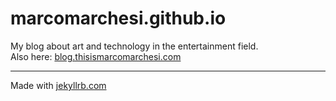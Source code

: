 # marcomarchesi.github.io
My blog about art and technology in the entertainment field.<br>
Also here:
[blog.thisismarcomarchesi.com](http://blog.thisismarcomarchesi.com)

------------------
Made with [jekyllrb.com](http://jekyllrb.com/)